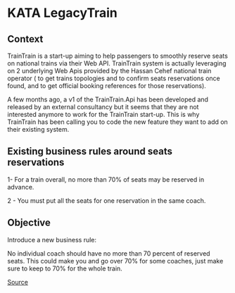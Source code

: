 # KATA LegacyTrain

## Context

TrainTrain is a start-up aiming to help passengers to smoothly reserve seats on national trains via their Web API.
TrainTrain system is actually leveraging on 2 underlying Web Apis provided by the Hassan Cehef national train operator (
to get trains topologies and to confirm seats reservations once found, and to get official booking references for those
reservations).

A few months ago, a v1 of the TrainTrain.Api has been developed and released by an external consultancy but it seems
that they are not interested anymore to work for the TrainTrain start-up. This is why TrainTrain has been calling you to
code the new feature they want to add on their existing system.

## Existing business rules around seats reservations

1- For a train overall, no more than 70% of seats may be reserved in advance.

2 - You must put all the seats for one reservation in the same coach.

## Objective

Introduce a new business rule:


No individual coach should have no more than 70 percent of reserved seats. This
could make you and go over 70% for some coaches, just make sure to keep to 70% for the whole train.


[Source](https://github.com/42skillz/liveCoding-LegacyTrain-java)